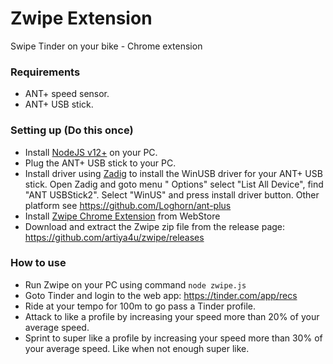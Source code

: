 # Zwipe Extension

Swipe Tinder on your bike - Chrome extension

### Requirements

- ANT+ speed sensor.
- ANT+ USB stick.

### Setting up (Do this once)

- Install [NodeJS v12+](https://nodejs.org/) on your PC.
- Plug the ANT+ USB stick to your PC.
- Install driver using [Zadig](https://zadig.akeo.ie/) to install the WinUSB driver for your ANT+ USB stick. Open Zadig
  and goto menu "
  Options" select "List All Device", find "ANT USBStick2". Select "WinUS" and press install driver button. Other
  platform see https://github.com/Loghorn/ant-plus
- Install [Zwipe Chrome Extension](https://chrome.google.com/webstore/detail/bbaopcbihfmndeedafhcafpojpibkgic) from
  WebStore
- Download and extract the Zwipe zip file from the release page: https://github.com/artiya4u/zwipe/releases

### How to use

- Run Zwipe on your PC using command `node zwipe.js`
- Goto Tinder and login to the web app: https://tinder.com/app/recs
- Ride at your tempo for 100m to go pass a Tinder profile.
- Attack to like a profile by increasing your speed more than 20% of your average speed.
- Sprint to super like a profile by increasing your speed more than 30% of your average speed. Like when not enough
  super like.
